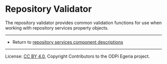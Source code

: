 <!-- SPDX-License-Identifier: CC-BY-4.0 -->
<!-- Copyright Contributors to the ODPi Egeria project. -->

# Repository Validator

The repository validator provides common validation functions for use when working
with repository services property objects.




----
* Return to [repository services component descriptions](.)

----
License: [CC BY 4.0](https://creativecommons.org/licenses/by/4.0/),
Copyright Contributors to the ODPi Egeria project.